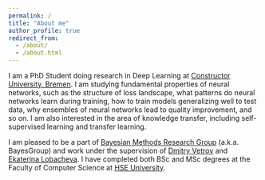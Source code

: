 ```yaml
---
permalink: /
title: "About me"
author_profile: true
redirect_from: 
  - /about/
  - /about.html
---
```


I am a PhD Student doing research in Deep Learning 
at [Constructor University, Bremen](https://constructor.university/).
I am studying fundamental properties of neural networks,
such as the structure of loss landscape,
what patterns do neural networks learn during training,
how to train models generalizing well to test data,
why ensembles of neural networks lead to quality improvement, and so on.
I am also interested in the area of knowledge transfer,
including self-supervised learning and transfer learning.

I am pleased to be a part of
[Bayesian Methods Research Group](https://bayesgroup.ru/) (a.k.a. BayesGroup)
and work under the supervision of
[Dmitry Vetrov](https://scholar.google.com/citations?user=7HU0UoUAAAAJ&hl=en)
and [Ekaterina Lobacheva](https://tipt0p.github.io/).
I have completed both BSc and MSc degrees at
the Faculty of Computer Science at [HSE University](https://cs.hse.ru/en/).

